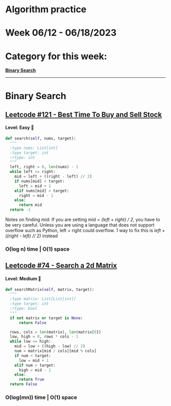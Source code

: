 # Algorithm practice

# Week 06/12 - 06/18/2023


# Category for this week:
**[Binary Search](#binary-search)**<br>

---

# Binary Search

## [Leetcode #121 - Best Time To Buy and Sell Stock](https://leetcode.com/problems/best-time-to-buy-and-sell-stock/)

#### Level: Easy 📗

```python
def search(self, nums, target):
  """
  :type nums: List[int]
  :type target: int
  :rtype: int
  """
  left, right = 0, len(nums) - 1
  while left <= right:
    mid = left + ((right - left) // 2)
    if nums[mid] < target:
      left = mid + 1
    elif nums[mid] > target:
      right = mid - 1
    else:
      return mid
  return -1
```

Notes on finding mid: If you are setting mid = *(left + right) / 2*, you have to be very careful. Unless you are using a language that does not support overflow such as Python, left + right could overflow. 1 way to fix this is *left + ((right - left) // 2)* instead

### O(log n) time | O(1) space

## [Leetcode #74 - Search a 2d Matrix](https://leetcode.com/problems/search-a-2d-matrix/)

#### Level: Medium 📘

```python
def searchMatrix(self, matrix, target):
  """
  :type matrix: List[List[int]]
  :type target: int
  :rtype: bool
  """
  if not matrix or target is None:
      return False

  rows, cols = len(matrix), len(matrix[0])
  low, high = 0, rows * cols - 1
  while low <= high:
    mid = low + ((high - low) // 2)
    num = matrix[mid / cols][mid % cols]
    if num < target:
      low = mid + 1
    elif num > target:
      high = mid - 1
    else:
      return True
  return False
```

### O(log(mn)) time | O(1) space
